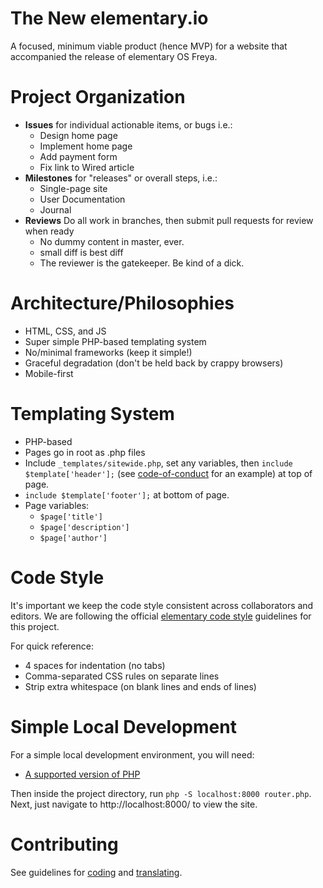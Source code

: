 The New elementary.io
================

A focused, minimum viable product (hence MVP) for a website that accompanied the release of elementary OS Freya. 

Project Organization
====================

* **Issues** for individual actionable items, or bugs i.e.:
  * Design home page
  * Implement home page
  * Add payment form
  * Fix link to Wired article
* **Milestones** for "releases" or overall steps, i.e.:
  * Single-page site
  * User Documentation
  * Journal
* **Reviews** Do all work in branches, then submit pull requests for review when ready
  * No dummy content in master, ever.
  * small diff is best diff
  * The reviewer is the gatekeeper. Be kind of a dick.


Architecture/Philosophies
=========================

* HTML, CSS, and JS
* Super simple PHP-based templating system
* No/minimal frameworks (keep it simple!)
* Graceful degradation (don't be held back by crappy browsers)
* Mobile-first


Templating System
=================

* PHP-based
* Pages go in root as .php files
* Include `_templates/sitewide.php`, set any variables, then `include $template['header'];` (see [code-of-conduct](https://github.com/elementary/mvp/blob/master/code-of-conduct.php) for an example) at top of page.
* `include $template['footer'];` at bottom of page.
* Page variables:
  * `$page['title']`
  * `$page['description']`
  * `$page['author']`


Code Style
==========

It's important we keep the code style consistent across collaborators and editors. We are following the official [elementary code style](http://elementaryos.org/docs/code/code-style) guidelines for this project.

For quick reference:
* 4 spaces for indentation (no tabs)
* Comma-separated CSS rules on separate lines
* Strip extra whitespace (on blank lines and ends of lines)


Simple Local Development
========================

For a simple local development environment, you will need:

* [A supported version of PHP](http://php.net/supported-versions.php)

Then inside the project directory, run `php -S localhost:8000 router.php`. Next, just navigate to http://localhost:8000/ to view the site.

Contributing
============

See guidelines for [coding](https://github.com/elementary/mvp/blob/master/CONTRIBUTE.md) and [translating](https://github.com/elementary/mvp/blob/master/TRANSLATE.md).
